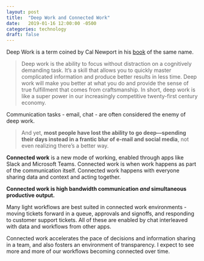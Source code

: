 ```yaml
---
layout: post
title:  "Deep Work and Connected Work"
date:   2019-01-16 12:00:00 -0500
categories: technology
draft: false
---
```


Deep Work is a term coined by Cal Newport in his [book](http://calnewport.com/books/deep-work/) of the same name.

> Deep work is the ability to focus without distraction on a cognitively demanding task. It’s a skill that allows you to quickly master complicated information and produce better results in less time. Deep work will make you better at what you do and provide the sense of true fulfillment that comes from craftsmanship. In short, deep work is like a super power in our increasingly competitive twenty-first century economy. 

Communication tasks - email, chat - are often considered the enemy of deep work. 

> And yet, **most people have lost the ability to go deep—spending their days instead in a frantic blur of e-mail and social media**, not even realizing there’s a better way.

**Connected work** is a new mode of working, enabled through apps like Slack and Microsoft Teams. Connected work is when work happens as part of the communication itself. Connected work happens with everyone sharing data and context and acting together. 

**Connected work is high bandwidth communication _and_ simultaneous productive output.**

Many light workflows are best suited in connected work environments - moving tickets forward in a queue, approvals and signoffs, and responding to customer support tickets. All of these are enabled by chat interleaved with data and workflows from other apps.

Connected work accelerates the pace of decisions and information sharing in a team, and also fosters an environment of transparency. I expect to see more and more of our workflows becoming connected over time.